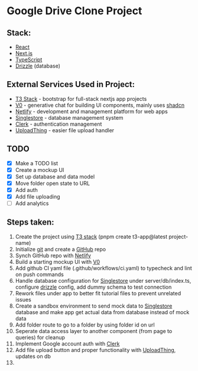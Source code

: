 # Google Drive Clone Project

## Stack:
- [React](https://react.dev/)
- [Next.js](http://nextjs.org/)
- [TypeScript](https://www.typescriptlang.org/)
- [Drizzle](https://orm.drizzle.team/) (database)

## External Services Used in Project:
- [T3 Stack](https://create.t3.gg/) - bootstrap for full-stack nextjs app projects
- [V0](https://v0.dev/) - generative chat for building UI components, mainly uses [shadcn](https://ui.shadcn.com/)
- [Netlify](https://www.netlify.com/) - development and management platform for web apps
- [Singlestore](https://www.singlestore.com/) - database management system
- [Clerk](https://clerk.com/) - authentication management
- [UploadThing](https://uploadthing.com/) - easier file upload handler

## TODO
- [x] Make a TODO list
- [x] Create a mockup UI
- [x] Set up database and data model
- [x] Move folder open state to URL
- [x] Add auth
- [x] Add file uploading
- [ ] Add analytics

## Steps taken:
1. Create the project using [T3 stack](https://create.t3.gg/) (pnpm create t3-app@latest project-name)
2. Initialize [git](https://git-scm.com/) and create a [GitHub](https://github.com/) repo
3. Synch GitHub repo with [Netlify](https://app.netlify.com/)
4. Build a starting mockup UI with [V0](https://v0.dev/)
5. Add github CI yaml file (.github/workflows/ci.yaml) to typecheck and lint on push commands
6. Handle database configuration for [Singlestore](https://www.singlestore.com/) under server/db/index.ts, configure [drizzle](https://orm.drizzle.team/) config, add dummy schema to test connection
7. Rework files under app to better fit tutorial files to prevent unrelated issues
8. Create a sandbox environment to send mock data to [Singlestore](https://www.singlestore.com/) database and make app get actual data from database instead of mock data
9. Add folder route to go to a folder by using folder id on url
10. Seperate data access layer to another component (from page to queries) for cleanup
11. Implement Google account auth with [Clerk](https://clerk.com/)
12. Add file upload button and proper functionality with [UploadThing](https://uploadthing.com/), updates on db
13. 
